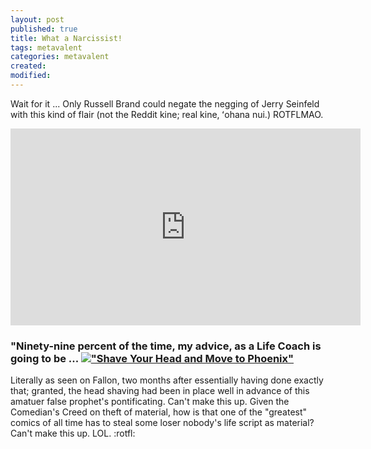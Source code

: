 ```yaml
---
layout: post
published: true
title: What a Narcissist!
tags: metavalent
categories: metavalent
created: 
modified:
---
```


Wait for it ... Only Russell Brand could negate the negging of Jerry Seinfeld with this kind of flair (not the Reddit kine; real kine, ʻohana nui.) ROTFLMAO.

<div class="embed-container"><iframe width="560" height="315" src="https://youtu.be/XHeFBDm2uFc" title="YouTube video player" frameborder="0" allow="accelerometer; autoplay; clipboard-write; encrypted-media; gyroscope; picture-in-picture" allowfullscreen></iframe></div>

### "Ninety-nine percent of the time, my advice, as a Life Coach is going to be ... [!["Shave Your Head and Move to Phoenix"](<img src="{{site.baseurl}}/assets/images/Seinfeld_Shave_Head_Phoenix_YouTube.jpg" width="200" />)](https://youtu.be/BlJXdnKyfgE)

Literally as seen on Fallon, two months after essentially having done exactly that; granted, the head shaving had been in place well in advance of this amatuer false prophet's pontificating. Can't make this up. Given the Comedian's Creed on theft of material, how is that one of the "greatest" comics of all time has to steal some loser nobody's life script as material? Can't make this up. LOL. :rotfl: